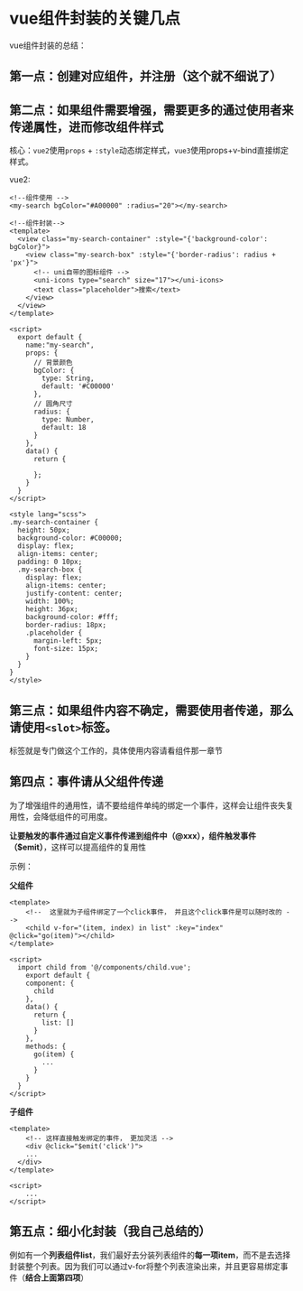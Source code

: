 # vue组件封装的关键几点

vue组件封装的总结：



## 第一点：创建对应组件，并注册（这个就不细说了）





## 第二点：如果组件需要增强，需要更多的通过使用者来传递属性，进而修改组件样式

核心：`vue2`使用`props` + `:style`动态绑定样式，`vue3`使用props+v-bind直接绑定样式。

vue2:

```vue
<!--组件使用 -->
<my-search bgColor="#A00000" :radius="20"></my-search>

<!--组件封装-->
<template>
  <view class="my-search-container" :style="{'background-color': bgColor}">
    <view class="my-search-box" :style="{'border-radius': radius + 'px'}">
      <!-- uni自带的图标组件 -->
      <uni-icons type="search" size="17"></uni-icons>
      <text class="placeholder">搜索</text>
    </view>
  </view>
</template>

<script>
  export default {
    name:"my-search",
    props: {
      // 背景颜色
      bgColor: {
        type: String,
        default: '#C00000'
      },
      // 圆角尺寸
      radius: {
        type: Number,
        default: 18
      }
    },
    data() {
      return {
        
      };
    }
  }
</script>

<style lang="scss">
.my-search-container {
  height: 50px;
  background-color: #C00000;
  display: flex;
  align-items: center;
  padding: 0 10px;
  .my-search-box {
    display: flex;
    align-items: center;
    justify-content: center;
    width: 100%;
    height: 36px;
    background-color: #fff;
    border-radius: 18px;
    .placeholder {
      margin-left: 5px;
      font-size: 15px;
    }
  }
}
</style>
```



## **第三点：如果组件内容不确定，需要使用者传递，那么请使用`<slot>`标签。**

<slot>标签就是专门做这个工作的，具体使用内容请看组件那一章节





## 第四点：事件请从父组件传递

为了增强组件的通用性，请不要给组件单纯的绑定一个事件，这样会让组件丧失复用性，会降低组件的可用度。

**让要触发的事件通过自定义事件传递到组件中（@xxx），组件触发事件（$emit）**，这样可以提高组件的复用性



示例：

**父组件**

```vue
<template>
	<!--  这里就为子组件绑定了一个click事件， 并且这个click事件是可以随时改的 -->
	<child v-for="(item, index) in list" :key="index" @click="go(item)"></child>
</template>

<script>
  import child from '@/components/child.vue';
	export default {
    component: {
      child
    },
    data() {
      return {
        list: []
      }
    },
    methods: {
      go(item) {
        ...
      }
    }
  }
</script>
```



**子组件**

```vue
<template>
	<!-- 这样直接触发绑定的事件， 更加灵活 -->
	<div @click="$emit('click')">
    ...
  </div>
</template>

<script>
	...
</script>
```







## 第五点：细小化封装（我自己总结的）

例如有一个**列表组件list**，我们最好去分装列表组件的**每一项item**，而不是去选择封装整个列表。因为我们可以通过v-for将整个列表渲染出来，并且更容易绑定事件（**结合上面第四项**）